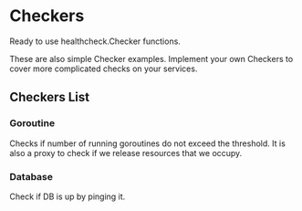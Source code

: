 # Checkers
Ready to use healthcheck.Checker functions.

These are also simple Checker examples.
Implement your own Checkers to cover more complicated checks on your services.

## Checkers List
### Goroutine
Checks if number of running goroutines do not exceed the threshold.
It is also a proxy to check if we release resources that we occupy.

### Database
Check if DB is up by pinging it.